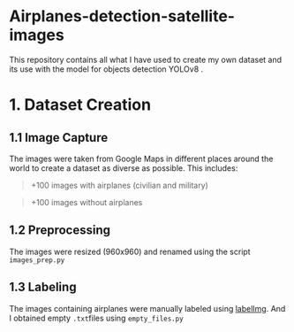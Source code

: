 # Airplanes-detection-satellite-images
This repository contains all what I have used to create my own dataset and its use with the model for objects detection YOLOv8 .

# 1. Dataset Creation

## 1.1 Image Capture
The images were taken from Google Maps in different places around the world to create a dataset as diverse as possible. This includes:
> +100 images with airplanes (civilian and military)

> +100 images without airplanes

## 1.2 Preprocessing
The images were resized (960x960) and renamed using the script `images_prep.py`

## 1.3 Labeling
The images containing airplanes were manually labeled using [labelImg](https://github.com/HumanSignal/labelImg). And I obtained empty `.txt`files using `empty_files.py`
